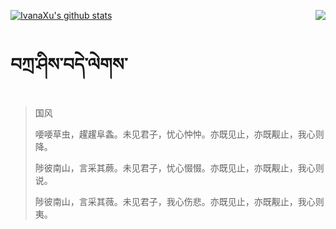[![IvanaXu's github stats](https://github-readme-stats.vercel.app/api?username=IvanaXu&show_icons=true&theme=vue-dark)](https://github.com/anuraghazra/github-readme-stats)
<img align="right" src="https://github-readme-stats.vercel.app/api/top-langs/?username=IvanaXu&&langs_count=3theme=vue-dark" />
# བཀྲ་ཤིས་བདེ་ལེགས་
> 国风
> 
> 喓喓草虫，趯趯阜螽。未见君子，忧心忡忡。亦既见止，亦既觏止，我心则降。
> 
> 陟彼南山，言采其蕨。未见君子，忧心惙惙。亦既见止，亦既觏止，我心则说。
> 
> 陟彼南山，言采其薇。未见君子，我心伤悲。亦既见止，亦既觏止，我心则夷。
>